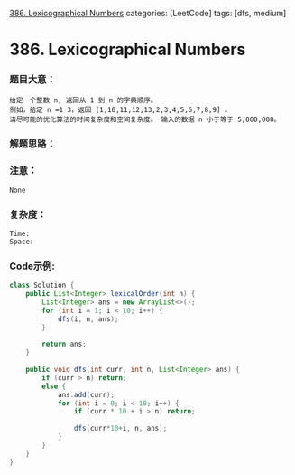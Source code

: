 [386. Lexicographical Numbers](https://leetcode.com/problems/lexicographical-numbers/)
categories: [LeetCode]
tags: [dfs, medium] 
# 386. Lexicographical Numbers

### 题目大意：
    给定一个整数 n, 返回从 1 到 n 的字典顺序。
    例如，给定 n =1 3，返回 [1,10,11,12,13,2,3,4,5,6,7,8,9] 。
    请尽可能的优化算法的时间复杂度和空间复杂度。 输入的数据 n 小于等于 5,000,000。
### 解题思路：

### 注意：
    None
### 复杂度：
    Time:
    Space: 
### Code示例:
```Java
class Solution {
    public List<Integer> lexicalOrder(int n) {
        List<Integer> ans = new ArrayList<>();
        for (int i = 1; i < 10; i++) {
            dfs(i, n, ans);
        }
        
        return ans;
    }
    
    public void dfs(int curr, int n, List<Integer> ans) {
        if (curr > n) return;
        else {
            ans.add(curr);
            for (int i = 0; i < 10; i++) {
                if (curr * 10 + i > n) return;
                
                dfs(curr*10+i, n, ans);
            }
        }
    }
}
```
